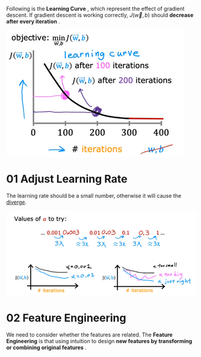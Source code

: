 Following is the **Learning Curve** , which represent the effect of gradient descent. If gradient descent is working correctly, $J(\vec{w}, b)$ should **decrease after every iteration** .

![](imgs/learning_curve.png)

# 01 Adjust Learning Rate

The learning rate should be a small number, otherwise it will cause the [diverge](02.Linear%20Regression#3.4%20Learning%20Rate).

![](imgs/choose_lr.png)

# 02 Feature Engineering

We need to consider whether the features are related. The **Feature Engineering** is that using intuition to design **new features by transforming or combining original features** .

